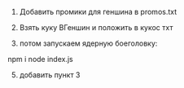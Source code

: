 1. Добавить промики для геншина в promos.txt
2. Взять куку ВГеншин и положить в кукос тхт

4. потом запускаем ядерную боеголовку:

npm i
node index.js

5. добавить пункт 3
